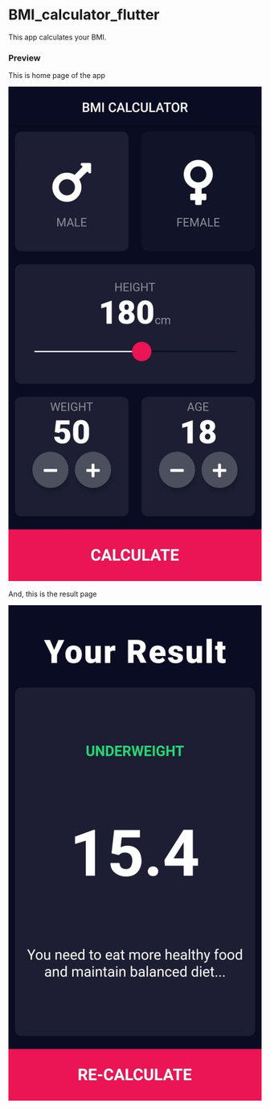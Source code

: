 # BMI_calculator_flutter

This app calculates your BMI.

### Preview

This is home page of the app

![home](images\home.png)

And, this is the result page

![result](images\result.png)
